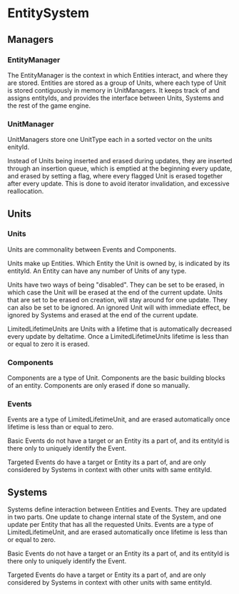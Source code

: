 # EntitySystem
## Managers
### EntityManager
The EntityManager is the context in which Entities interact, and where they are stored.
Entities are stored as a group of Units, where each type of Unit is stored contiguously in memory in UnitManagers.
It keeps track of and assigns entityIds, and provides the interface between Units, Systems and the rest of the game engine.

### UnitManager
UnitManagers store one UnitType each in a sorted vector on the units enityId.


Instead of Units being inserted and erased during updates, they are inserted through an insertion queue, which is emptied at the beginning every update, and erased by setting a flag, where every flagged Unit is erased together after every update.
This is done to avoid iterator invalidation, and excessive reallocation.

## Units
### Units
Units are commonality between Events and Components.

Units make up Entities. Which Entity the Unit is owned by, is indicated by its entityId. 
An Entity can have any number of Units of any type.

Units have two ways of being "disabled". 
They can be set to be erased, in which case the Unit will be erased at the end of the current update. Units that are set to be erased on creation, will stay around for one update.
They can also be set to be ignored. An ignored Unit will with immediate effect, be ignored by Systems and erased at the end of the current update.

LimitedLifetimeUnits are Units with a lifetime that is automatically decreased every update by deltatime.
Once a LimitedLifetimeUnits lifetime is less than or equal to zero it is erased.

### Components
Components are a type of Unit.
Components are the basic building blocks of an entity.
Components are only erased if done so manually.

### Events
Events are a type of LimitedLifetimeUnit, and are erased automatically once lifetime is less than or equal to zero.

Basic Events do not have a target or an Entity its a part of, and its entityId is there only to uniquely identify the Event.

Targeted Events do have a target or Entity its a part of, and are only considered by Systems in context with other units with same entityId.

## Systems
Systems define interaction between Entities and Events.
They are updated in two parts. One update to change internal state of the System, and one update per Entity that has all the requested Units.
Events are a type of LimitedLifetimeUnit, and are erased automatically once lifetime is less 
than or equal to zero.

Basic Events do not have a target or an Entity its a part of, 
and its entityId is there only to uniquely identify the Event.

Targeted Events do have a target or Entity its a part of, and are only considered
by Systems in context with other units with same entityId.